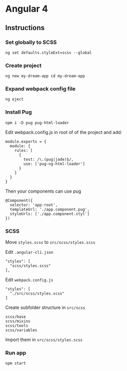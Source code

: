# Angular 4
## Instructions

### Set globally to SCSS
`ng set defaults.styleExt=scss --global`

### Create project
`ng new my-dream-app
cd my-dream-app`


### Expand webpack config file
`ng eject`


### Install Pug
`npm i -D pug pug-html-loader`

Edit webpack.config.js in root of of the project and add:

    module.exports = {
      module: {
        rules: [
          {
            test: /\.(pug|jade)$/,
            use: ['pug-ng-html-loader']
          }
        ]
      }
    }

Then your components can use pug

    @Component({
      selector: 'app-root',
      templateUrl: './app.component.pug',
      styleUrls: ['./app.component.styl']
    })



### SCSS
Move `styles.scss` to `src/scss/styles.scss`

Edit `.angular-cli.json`

    "styles": [
      "scss/styles.scss"
    ],
      
Edit `webpack.config.js`

    "styles": [
      "./src/scss/styles.scss"
    ]
    
Create subfolder structure in `src/scss`

    scss/base
    scss/mixins
    scss/tools
    scss/variables
    
Import them in `src/scss/styles.scss`


### Run app
`npm start`
